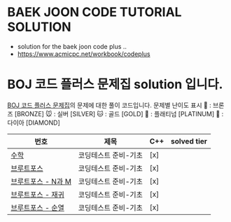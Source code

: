 ﻿# BAEK JOON CODE TUTORIAL SOLUTION

- solution for the baek joon code plus ..
- https://www.acmicpc.net/workbook/codeplus

# BOJ 코드 플러스 문제집 solution 입니다.

[BOJ 코드 플러스 문제집](https://www.acmicpc.net/workbook/codeplus)의 문제에 대한 풀이 코드입니다.
문제별 난이도 표시
🐻 : 브론즈 [BRONZE]
🐭 : 실버 [SILVER]
🐱 : 골드 [GOLD]
🦕 : 플래티넘 [PLATINUM]
🐳 : 다이아 [DIAMOND]

| 번호                                                            | 제목                  | C++ | solved tier |
| --------------------------------------------------------------- | --------------------- | --- | ----------- |
| [수학](https://www.acmicpc.net/workbook/view/9370)              | 코딩테스트 준비-기초  | [x] |             |
| [브루트포스](https://www.acmicpc.net/workbook/view/9371)        | 코딩테스트 준비-기초  | [x] |             |
| [브루트포스 - N과 M](https://www.acmicpc.net/workbook/view/9372)| 코딩테스트 준비-기초  | [x] |             |
| [브루트포스 - 재귀](https://www.acmicpc.net/workbook/view/9373) | 코딩테스트 준비-기초  | [x] |             |
| [브루트포스 - 순열](https://www.acmicpc.net/workbook/view/9374) | 코딩테스트 준비-기초  | [x] |             |